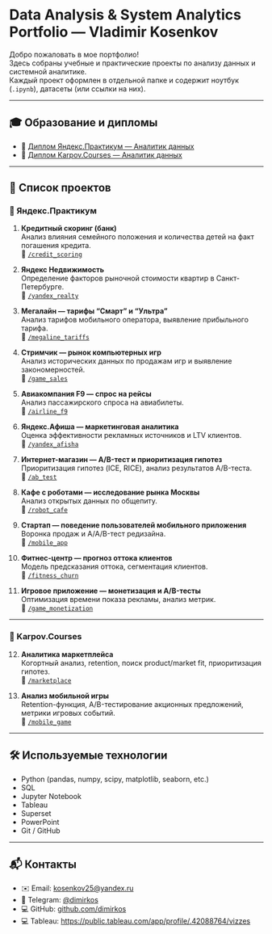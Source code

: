 # Data Analysis & System Analytics Portfolio — Vladimir Kosenkov

Добро пожаловать в мое портфолио!  
Здесь собраны учебные и практические проекты по анализу данных и системной аналитике.  
Каждый проект оформлен в отдельной папке и содержит ноутбук (`.ipynb`), датасеты (или ссылки на них).  

---

## 🎓 Образование и дипломы

- 📜 [Диплом Яндекс.Практикум — Аналитик данных](./diplomas/practicum_diploma.pdf)  
- 📜 [Диплом Karpov.Courses — Аналитик данных](./diplomas/karpov_diploma.pdf)  

---

## 📂 Список проектов

### 🔹 Яндекс.Практикум

1. **Кредитный скоринг (банк)**  
   Анализ влияния семейного положения и количества детей на факт погашения кредита.  
   📌 [`/credit_scoring`](./credit_scoring)

2. **Яндекс Недвижимость**  
   Определение факторов рыночной стоимости квартир в Санкт-Петербурге.  
   📌 [`/yandex_realty`](./yandex_realty)

3. **Мегалайн — тарифы “Смарт” и “Ультра”**  
   Анализ тарифов мобильного оператора, выявление прибыльного тарифа.  
   📌 [`/megaline_tariffs`](./megaline_tariffs)

4. **Стримчик — рынок компьютерных игр**  
   Анализ исторических данных по продажам игр и выявление закономерностей.  
   📌 [`/game_sales`](./game_sales)

5. **Авиакомпания F9 — спрос на рейсы**  
   Анализ пассажирского спроса на авиабилеты.  
   📌 [`/airline_f9`](./airline_f9)

6. **Яндекс.Афиша — маркетинговая аналитика**  
   Оценка эффективности рекламных источников и LTV клиентов.  
   📌 [`/yandex_afisha`](./yandex_afisha)

7. **Интернет-магазин — A/B-тест и приоритизация гипотез**  
   Приоритизация гипотез (ICE, RICE), анализ результатов A/B-теста.  
   📌 [`/ab_test`](./ab_test)

8. **Кафе с роботами — исследование рынка Москвы**  
   Анализ открытых данных по общепиту.  
   📌 [`/robot_cafe`](./robot_cafe)

9. **Стартап — поведение пользователей мобильного приложения**  
   Воронка продаж и A/A/B-тест редизайна.  
   📌 [`/mobile_app`](./mobile_app)

10. **Фитнес-центр — прогноз оттока клиентов**  
    Модель предсказания оттока, сегментация клиентов.  
    📌 [`/fitness_churn`](./fitness_churn)

11. **Игровое приложение — монетизация и A/B-тесты**  
    Оптимизация времени показа рекламы, анализ метрик.  
    📌 [`/game_monetization`](./game_monetization)

---

### 🔹 Karpov.Courses

12. **Аналитика маркетплейса**  
    Когортный анализ, retention, поиск product/market fit, приоритизация гипотез.  
    📌 [`/marketplace`](./marketplace)

13. **Анализ мобильной игры**  
    Retention-функция, A/B-тестирование акционных предложений, метрики игровых событий.  
    📌 [`/mobile_game`](./mobile_game)

---

## 🛠️ Используемые технологии

- Python (pandas, numpy, scipy, matplotlib, seaborn, etc.)  
- SQL  
- Jupyter Notebook  
- Tableau
- Superset
- PowerPoint  
- Git / GitHub  

---

## 📬 Контакты

- ✉️ Email: kosenkov25@yandex.ru  
- 💬 Telegram: [@dimirkos](https://t.me/dimirkos)  
- 💻 GitHub: [github.com/dimirkos](https://github.com/dimirkos)  
- 💻 Tableau: https://public.tableau.com/app/profile/.42088764/vizzes
